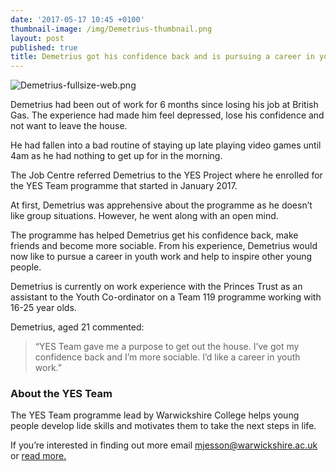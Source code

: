 ```yaml
---
date: '2017-05-17 10:45 +0100'
thumbnail-image: /img/Demetrius-thumbnail.png
layout: post
published: true
title: Demetrius got his confidence back and is pursuing a career in youth work
---
```

![Demetrius-fullsize-web.png]({{site.baseurl}}/img/Demetrius-fullsize-web.png)


Demetrius had been out of work for 6 months since losing his job at British Gas.  The experience had made him feel depressed, lose his confidence and not want to leave the house. 

He had fallen into a bad routine of staying up late playing video games until 4am as he had nothing to get up for in the morning.

The Job Centre referred Demetrius to the YES Project where he enrolled for the YES Team programme that started in January 2017.

At first, Demetrius was apprehensive about the programme as he doesn’t like group situations.  However, he went along with an open mind.

The programme has helped Demetrius get his confidence back, make friends and become more sociable.  From his experience, Demetrius would now like to pursue a career in youth work and help to inspire other young people.

Demetrius is currently on work experience with the Princes Trust as an assistant to the Youth Co-ordinator on a Team 119 programme working with 16-25 year olds.

Demetrius, aged 21 commented:

> “YES Team gave me a purpose to get out the house. I’ve got my confidence back and I’m more sociable. I’d like a career in youth work.”

### About the YES Team

The YES Team programme lead by Warwickshire College helps young people develop lide skills and motivates them to take the next steps in life.

If you’re interested in finding out more email [mjesson@warwickshire.ac.uk](mailto:mjesson@warwickshire.ac.uk) or [read more.](https://www.yesproject.org/what-you-can-do/get-motivated-to-succeed/)


